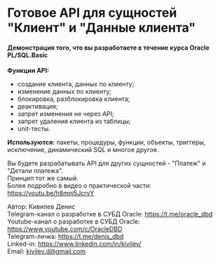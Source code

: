 # Готовое API для сущностей "Клиент" и "Данные клиента"
#### Демонстрация того, что вы разработаете в течение курса Oracle PL/SQL.Basic
**Функции API:**
- создание клиента, данных по клиенту;
- изменение данных по клиенту;
- блокировка, разблокировка клиента;
- деактивация;
- запрет изменения не через API;
- запрет удаления клиента из таблицы;
- unit-тесты.

**Используются:**
пакеты, процедуры, функции, объекты, триггеры, исключение, динамический SQL и многое другое.

Вы будете разрабатывать API для других сущностей - "Платеж" и "Детали платежа".  
Принцип тот же самый.  
Более подробно в видео о практической части: https://youtu.be/h8mnj5JcrvY  

Автор: Кивилев Денис  
Telegram-канал о разработке в СУБД Oracle: https://t.me/oracle_dbd  
Youtube-канал о разработке в СУБД Oracle: https://www.youtube.com/c/OracleDBD  
Telegram-личка: https://t.me/denis_dbd  
Linked-in: https://www.linkedin.com/in/kivilev/  
Email: kivilev.d@gmail.com  
